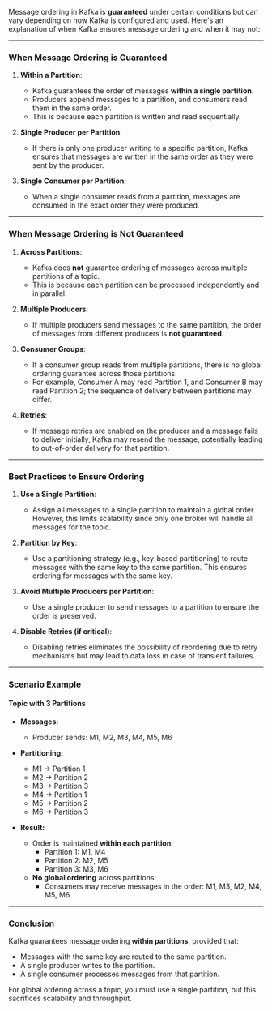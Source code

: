 Message ordering in Kafka is **guaranteed** under certain conditions but can vary depending on how Kafka is configured and used. Here's an explanation of when Kafka ensures message ordering and when it may not:

---

### **When Message Ordering is Guaranteed**

1. **Within a Partition**:
   - Kafka guarantees the order of messages **within a single partition**. 
   - Producers append messages to a partition, and consumers read them in the same order.
   - This is because each partition is written and read sequentially.

2. **Single Producer per Partition**:
   - If there is only one producer writing to a specific partition, Kafka ensures that messages are written in the same order as they were sent by the producer.

3. **Single Consumer per Partition**:
   - When a single consumer reads from a partition, messages are consumed in the exact order they were produced.

---

### **When Message Ordering is Not Guaranteed**

1. **Across Partitions**:
   - Kafka does **not** guarantee ordering of messages across multiple partitions of a topic.
   - This is because each partition can be processed independently and in parallel.

2. **Multiple Producers**:
   - If multiple producers send messages to the same partition, the order of messages from different producers is **not guaranteed**.

3. **Consumer Groups**:
   - If a consumer group reads from multiple partitions, there is no global ordering guarantee across those partitions. 
   - For example, Consumer A may read Partition 1, and Consumer B may read Partition 2; the sequence of delivery between partitions may differ.

4. **Retries**:
   - If message retries are enabled on the producer and a message fails to deliver initially, Kafka may resend the message, potentially leading to out-of-order delivery for that partition.

---

### **Best Practices to Ensure Ordering**

1. **Use a Single Partition**:
   - Assign all messages to a single partition to maintain a global order. However, this limits scalability since only one broker will handle all messages for the topic.

2. **Partition by Key**:
   - Use a partitioning strategy (e.g., key-based partitioning) to route messages with the same key to the same partition. This ensures ordering for messages with the same key.

3. **Avoid Multiple Producers per Partition**:
   - Use a single producer to send messages to a partition to ensure the order is preserved.

4. **Disable Retries (if critical)**:
   - Disabling retries eliminates the possibility of reordering due to retry mechanisms but may lead to data loss in case of transient failures.

---

### **Scenario Example**

#### **Topic with 3 Partitions**
- **Messages:**
  - Producer sends: M1, M2, M3, M4, M5, M6
- **Partitioning:**
  - M1 → Partition 1  
  - M2 → Partition 2  
  - M3 → Partition 3  
  - M4 → Partition 1  
  - M5 → Partition 2  
  - M6 → Partition 3

- **Result:**
  - Order is maintained **within each partition**:
    - Partition 1: M1, M4
    - Partition 2: M2, M5
    - Partition 3: M3, M6
  - **No global ordering** across partitions:
    - Consumers may receive messages in the order: M1, M3, M2, M4, M5, M6.

---

### **Conclusion**

Kafka guarantees message ordering **within partitions**, provided that:
- Messages with the same key are routed to the same partition.
- A single producer writes to the partition.
- A single consumer processes messages from that partition.

For global ordering across a topic, you must use a single partition, but this sacrifices scalability and throughput.
